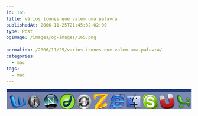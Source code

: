 ```yaml
---
id: 165
title: Vários ícones que valem uma palavra
publishedAt: 2006-11-25T21:45:32-02:00
type: Post
ogImage: /images/og-images/165.png

permalink: /2006/11/25/varios-icones-que-valem-uma-palavra/
categories:
  - mac
tags:
  - mac
---
```

<center>
  <a href="http://www.flickr.com/groups/icon_words/pool/"><img src="/wp-content/uploads/2006/11/windowzesux.jpg" alt="windowzesux" /></a>
</center>
